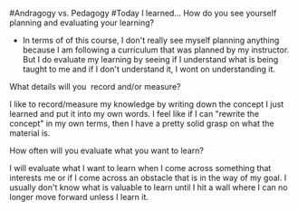   #Andragogy vs. Pedagogy
  #Today I learned...
How do you see yourself planning and evaluating your learning?

- In terms of of this course, I don't really see myself planning anything because I am following a curriculum that was planned by my instructor. But I do evaluate my learning by seeing if I understand what is being taught to me and if I don't understand it, I wont on understanding it. 

What details will you  record and/or measure?

I like to record/measure my knowledge by writing down the concept I just learned and put it into my own words. I feel like if I can "rewrite the concept" in my own terms, then I have a pretty solid grasp on what the material is. 

How often will you evaluate what you want to learn?

I will evaluate what I want to learn when I come across something that interests me or if I come across an obstacle that is in the way of my goal. I usually don't know what is valuable to learn until I hit a wall where I can no longer move forward unless I learn it. 
